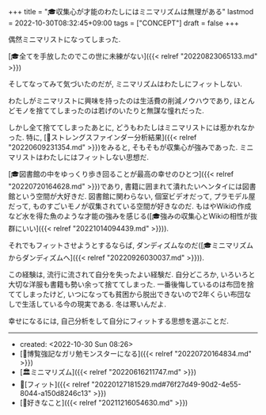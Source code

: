 +++
title = "🎓収集心が才能のわたしにはミニマリズムは無理がある"
lastmod = 2022-10-30T08:32:45+09:00
tags = ["CONCEPT"]
draft = false
+++

偶然ミニマリストになってしまった.

[🎓全てを手放したのでこの世に未練がない]({{< relref "20220823065133.md" >}})

そしてなってみて気づいたのだが, ミニマリズムはわたしにフィットしない.

わたしがミニマリストに興味を持ったのは生活費の削減ノウハウであり, ほとんどモノを捨ててしまったのは若げのいたりと無謀な憧れだった.

しかし全て捨ててしまったあとに, どうもわたしはミニマリストには惹かれなかった. 特に, [🦊ストレングスファインダー分析結果]({{< relref "20220609231354.md" >}})をみると, そもそもが収集心が強みであった. ミニマリストはわたしにはフィットしない思想だ.

[🎓図書館の中をゆっくり歩き回ることが最高の幸せのひとつ]({{< relref "20220720164628.md" >}})であり, 書籍に囲まれて潰れたいヘンタイには図書館という空間が大好きだ. 図書館に関わらない, 個室ビデオだって, プラモデル屋だって, ものすごいモノが収集されている空間が好きなのだ. もはやWikiの作成など水を得た魚のような才能の強みを感じる([🎓強みの収集心とWikiの相性が抜群にいい]({{< relref "20221014094439.md" >}})).

それでもフィットさせようとするならば, ダンディズムなのだ([🎓ミニマリズムからダンディズムへ]({{< relref "20220926030037.md" >}})).

この経験は, 流行に流されて自分を失ったよい経験だ. 自分どころか, いろいろと大切な洋服も書籍も勢い余って捨ててしまった. 一番後悔しているのは布団を捨ててしまったけど, いつになっても貧困から脱出できないので2年くらい布団なしで生活している今の現実である. 冬は寒いんだよ.

幸せになるには, 自己分析をして自分にフィットする思想を選ぶことだ.

---

-   created: <span class="timestamp-wrapper"><span class="timestamp">&lt;2022-10-30 Sun 08:26&gt;</span></span>
-   [🦊博覧強記なガリ勉モンスターになる]({{< relref "20220720164834.md" >}})
-   [🏛ミニマリズム]({{< relref "20220616211747.md" >}})
-   🔖[フィット]({{< relref "20220127181529.md#76f27d49-90d2-4e55-8044-a150d8246c13" >}})
-   [🦊好きなこと]({{< relref "20211216054630.md" >}})
